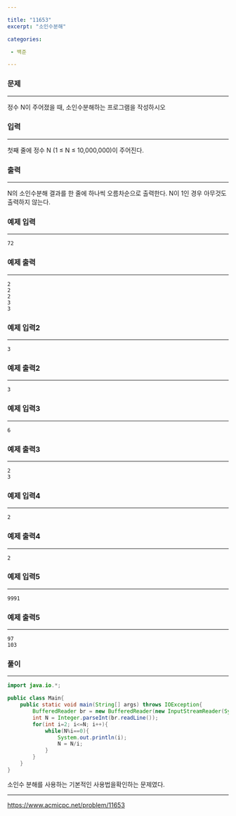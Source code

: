 ```yaml
---

title: "11653"
excerpt: "소인수분해"

categories:

 - 백준 

---
```


### 문제

---

정수 N이 주어졌을 때, 소인수분해하는 프로그램을 작성하시오





### 입력

---

첫째 줄에 정수 N (1 ≤ N ≤ 10,000,000)이 주어진다.



### 출력

---

N의 소인수분해 결과를 한 줄에 하나씩 오름차순으로 출력한다. N이 1인 경우 아무것도 출력하지 않는다.



### 예제 입력

---

```
72
```



### 예제 출력

---

```
2
2
2
3
3
```



### 예제 입력2

---

```
3
```



### 예제 출력2

---

```
3
```



### 예제 입력3

---

```
6
```



### 예제 출력3

---

```
2
3
```



### 예제 입력4

---

```
2
```



### 예제 출력4

---

```
2
```



### 예제 입력5

---

```
9991
```



### 예제 출력5

---

```
97
103
```









### 풀이

---

```java
import java.io.*;

public class Main{
    public static void main(String[] args) throws IOException{
        BufferedReader br = new BufferedReader(new InputStreamReader(System.in));
        int N = Integer.parseInt(br.readLine());
        for(int i=2; i<=N; i++){
            while(N%i==0){
                System.out.println(i);
                N = N/i;
            }
        }
    }
}
```



소인수 분해를 사용하는 기본적인 사용법을확인하는 문제였다.





---



https://www.acmicpc.net/problem/11653
